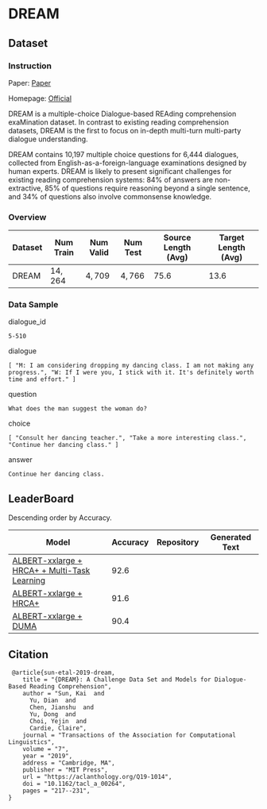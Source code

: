 # DREAM

## Dataset

### Instruction

Paper: [Paper](https://aclanthology.org/Q19-1014.pdf)

Homepage: [Official](https://dataset.org/dream/)

DREAM is a multiple-choice Dialogue-based REAding comprehension exaMination dataset. In contrast to existing reading comprehension datasets, DREAM is the first to focus on in-depth multi-turn multi-party dialogue understanding.

DREAM contains 10,197 multiple choice questions for 6,444 dialogues, collected from English-as-a-foreign-language examinations designed by human experts. DREAM is likely to present significant challenges for existing reading comprehension systems: 84% of answers are non-extractive, 85% of questions require reasoning beyond a single sentence, and 34% of questions also involve commonsense knowledge.

### Overview

| Dataset | Num Train | Num Valid | Num Test | Source Length (Avg) | Target Length (Avg) |
| ------- | --------- | --------- | -------- | ------------------- | ------------------- |
| DREAM   | $14,264$  | $4,709$   | $4,766$  | $75.6$              | $13.6$              |

### Data Sample

dialogue_id

```
5-510
```

dialogue

```
[ "M: I am considering dropping my dancing class. I am not making any progress.", "W: If I were you, I stick with it. It's definitely worth time and effort." ]
```

 question

```
What does the man suggest the woman do?
```

choice

```
[ "Consult her dancing teacher.", "Take a more interesting class.", "Continue her dancing class." ]
```

answer

```
Continue her dancing class.
```

## LeaderBoard

Descending order by Accuracy.

| Model                                                        | Accuracy | Repository | Generated Text |
| ------------------------------------------------------------ | -------- | ---------- | -------------- |
| [ALBERT-xxlarge + HRCA+ + Multi-Task Learning](http://www.lrec-conf.org/proceedings/lrec2022/pdf/2022.lrec-1.651.pdf) | $92.6$   |            |                |
| [ALBERT-xxlarge + HRCA+](http://www.lrec-conf.org/proceedings/lrec2022/pdf/2022.lrec-1.651.pdf) | $91.6$   |            |                |
| [ALBERT-xxlarge + DUMA](https://arxiv.org/abs/2001.09415)    | $90.4$   |            |                |

## Citation

```
 @article{sun-etal-2019-dream,
    title = "{DREAM}: A Challenge Data Set and Models for Dialogue-Based Reading Comprehension",
    author = "Sun, Kai  and
      Yu, Dian  and
      Chen, Jianshu  and
      Yu, Dong  and
      Choi, Yejin  and
      Cardie, Claire",
    journal = "Transactions of the Association for Computational Linguistics",
    volume = "7",
    year = "2019",
    address = "Cambridge, MA",
    publisher = "MIT Press",
    url = "https://aclanthology.org/Q19-1014",
    doi = "10.1162/tacl_a_00264",
    pages = "217--231",
}
```